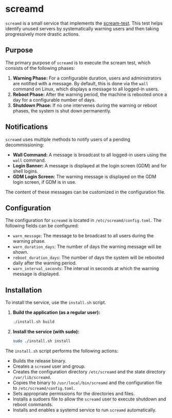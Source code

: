 # screamd

`screamd` is a small service that implements the [scream-test](https://www.microsoft.com/insidetrack/blog/microsoft-uses-a-scream-test-to-silence-its-unused-servers/). This test helps identify unused servers by systematically warning users and then taking progressively more drastic actions.

## Purpose

The primary purpose of `screamd` is to execute the scream test, which consists of the following phases:

1.  **Warning Phase:** For a configurable duration, users and administrators are notified with a message. By default, this is done via the `wall` command on Linux, which displays a message to all logged-in users.
2.  **Reboot Phase:** After the warning period, the machine is rebooted once a day for a configurable number of days.
3.  **Shutdown Phase:** If no one intervenes during the warning or reboot phases, the system is shut down permanently.

## Notifications

`screamd` uses multiple methods to notify users of a pending decommissioning:

*   **Wall Command:** A message is broadcast to all logged-in users using the `wall` command.
*   **Login Banner:** A message is displayed at the login screen (GDM) and for shell logins.
*   **GDM Login Screen:** The warning message is displayed on the GDM login screen, if GDM is in use.

The content of these messages can be customized in the configuration file.

## Configuration

The configuration for `screamd` is located in `/etc/screamd/config.toml`. The following fields can be configured:

*   `warn_message`: The message to be broadcast to all users during the warning phase.
*   `warn_duration_days`: The number of days the warning message will be shown.
*   `reboot_duration_days`: The number of days the system will be rebooted daily after the warning period.
*   `warn_interval_seconds`: The interval in seconds at which the warning message is displayed.

## Installation

To install the service, use the `install.sh` script.

1.  **Build the application (as a regular user):**
    ```bash
    ./install.sh build
    ```

2.  **Install the service (with sudo):**
    ```bash
    sudo ./install.sh install
    ```

The `install.sh` script performs the following actions:

*   Builds the release binary.
*   Creates a `screamd` user and group.
*   Creates the configuration directory `/etc/screamd` and the state directory `/var/lib/screamd`.
*   Copies the binary to `/usr/local/bin/screamd` and the configuration file to `/etc/screamd/config.toml`.
*   Sets appropriate permissions for the directories and files.
*   Installs a sudoers file to allow the `screamd` user to execute shutdown and reboot commands.
*   Installs and enables a systemd service to run `screamd` automatically.